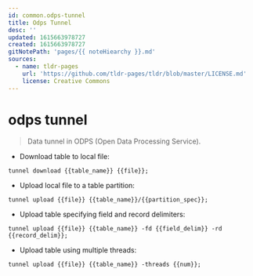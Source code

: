 ```yaml
---
id: common.odps-tunnel
title: Odps Tunnel
desc: ''
updated: 1615663978727
created: 1615663978727
gitNotePath: 'pages/{{ noteHiearchy }}.md'
sources:
  - name: tldr-pages
    url: 'https://github.com/tldr-pages/tldr/blob/master/LICENSE.md'
    license: Creative Commons
---
```

# odps tunnel

> Data tunnel in ODPS (Open Data Processing Service).

- Download table to local file:

`tunnel download {{table_name}} {{file}};`

- Upload local file to a table partition:

`tunnel upload {{file}} {{table_name}}/{{partition_spec}};`

- Upload table specifying field and record delimiters:

`tunnel upload {{file}} {{table_name}} -fd {{field_delim}} -rd {{record_delim}};`

- Upload table using multiple threads:

`tunnel upload {{file}} {{table_name}} -threads {{num}};`

